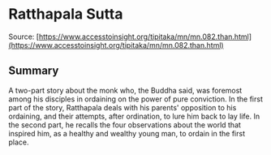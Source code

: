 # Ratthapala Sutta

Source: [https://www.accesstoinsight.org/tipitaka/mn/mn.082.than.html](https://www.accesstoinsight.org/tipitaka/mn/mn.082.than.html)

## Summary
A two-part story about the monk who, the Buddha said, was foremost among his disciples in ordaining on the power of pure conviction. In the first part of the story, Ratthapala deals with his parents' opposition to his ordaining, and their attempts, after ordination, to lure him back to lay life. In the second part, he recalls the four observations about the world that inspired him, as a healthy and wealthy young man, to ordain in the first place.